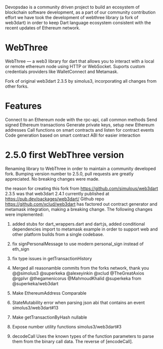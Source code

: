 Devopsdao is a community driven project to build an ecosystem of blockchain software development, as a part 
of our community contribution effort we have took the development of webthree library (a fork of web3dart) 
in order to keep Dart language ecosystem consistent with the recent updates of Ethereum network.

# WebThree

WebThree — a web3 library for dart that allows you to interact with a local or remote ethereum node using HTTP or WebSocket. Suports custom credentials providers like WalletConnect and Metamask.

Fork of original web3dart 2.3.5 by simolus3, incorporating all changes from other forks.

# Features

Connect to an Ethereum node with the rpc-api, call common methods
Send signed Ethereum transactions
Generate private keys, setup new Ethereum addresses
Call functions on smart contracts and listen for contract events
Code generation based on smart contract ABI for easier interaction

# 2.5.0 first WebThree version

Renaming library to WebThree in order to maintain a community developed fork.
Bumping version number to 2.5.0, pull requests are greatly appreciated. No breaking changes were made.

the reason for creating this fork from https://github.com/simulous/web3dart 2.3.5 was that web3dart 2.4.1 currently published at https://pub.dev/packages/web3dart/ Github repo https://github.com/xclud/web3dart has factored out contract generator and metamask integration, making a breaking change. The following changes were implemented:

1. added stubs for dart_wrappers.dart and dart:js, added conditional dependencies import to metamask example in order to support web and other platform builds from a single codebase.

2. fix signPersonalMessage to use modern personal_sign instead of eth_sign

3. fix type issues in getTransactionHistory

4. Merged all reasonamble commits from the forks network, 
thank you @@simolus3 @superkeka @alexeyinkin @xclud @TheGreatAxios @rgplvr @thegamenicorus @MahmoudKhalid @superkeka from @superkeka/web3dart

5. Make EthereumAddress Comparable

6. StateMutability error when parsing json abi that contains an event simolus3/web3dart#13

7. Make getTransactionByHash nullable

8. Expose number utility functions simolus3/web3dart#3

9. decodeCall Uses the known types of the function parameters to parse them from the binary call data. The reverse of [encodeCall].

